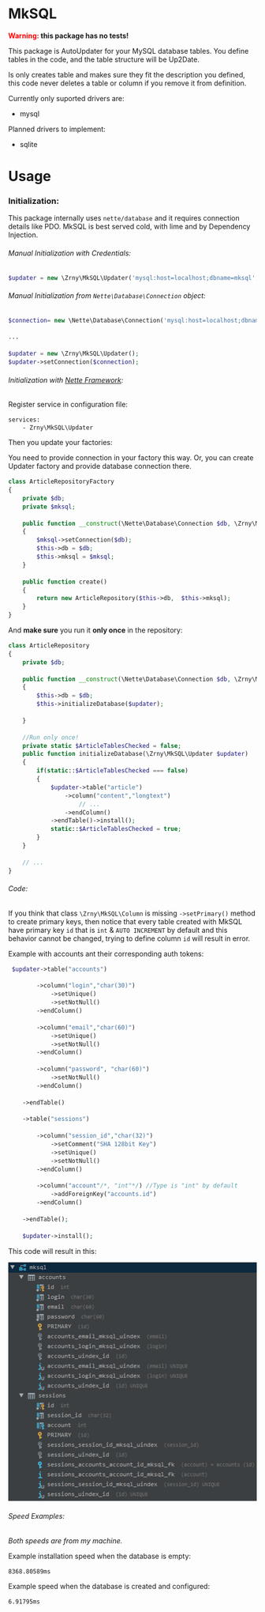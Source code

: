 # MkSQL 

**<span style="color:red;">Warning: </span> this package has no tests!**

This package is AutoUpdater for your MySQL database tables. You define tables 
in the code, and the table structure will be Up2Date.
 
Is only creates table and makes sure they fit the description you defined, 
this code never deletes a table or column if you remove it from definition. 
 
Currently only suported drivers are:
- mysql

Planned drivers to implement:
- sqlite 

# Usage

### Initialization:

This package internally uses `nette/database` and
it requires connection details like PDO. MkSQL is best 
served cold, with lime and by Dependency Injection.


###### Manual Initialization with Credentials:

```php
$updater = new \Zrny\MkSQL\Updater('mysql:host=localhost;dbname=mksql','root','');
```


###### Manual Initialization from `Nette\Database\Connection` object:

```php
$connection= new \Nette\Database\Connection('mysql:host=localhost;dbname=mksql','root','');

...

$updater = new \Zrny\MkSQL\Updater();
$updater->setConnection($connection);
```

###### Initialization with [Nette Framework](https://nette.org/):

Register service in configuration file:
```neon
services:
    - Zrny\MkSQL\Updater  
```

Then you update your factories:

You need to provide connection in your factory this way. 
Or, you can create Updater factory and provide database connection there.

```php  
class ArticleRepositoryFactory
{
    private $db;
    private $mksql;

    public function __construct(\Nette\Database\Connection $db, \Zrny\MkSQL\Updater $mksql)
    {
        $mksql->setConnection($db);
        $this->db = $db;
        $this->mksql = $mksql;
    }

    public function create()
    {
        return new ArticleRepository($this->db,  $this->mksql);
    }
}
```

And **make sure** you run it **only once** in the repository:

```php 
class ArticleRepository
{
    private $db;

    public function __construct(\Nette\Database\Connection $db, \Zrny\MkSQL\Updater $updater)
    {
        $this->db = $db;
        $this->initializeDatabase($updater);
   
    }

    //Run only once!
    private static $ArticleTablesChecked = false;
    public function initializeDatabase(\Zrny\MkSQL\Updater $updater)
    {
        if(static::$ArticleTablesChecked === false)
        {              
            $updater->table("article")
                ->column("content","longtext")
                    // ...
                ->endColumn()
            ->endTable()->install();
            static::$ArticleTablesChecked = true;
        }
    }
    
    // ...
}
``` 

###### Code:

If you think that class `\Zrny\MkSQL\Column` is missing `->setPrimary()` method to create primary keys,
then notice that every table created with MkSQL have primary key `id` 
that is `int` & `AUTO INCREMENT` by default and this behavior cannot 
be changed, trying to define column `id` will result in error.

Example with accounts ant their corresponding auth tokens: 

```php   
 $updater->table("accounts")

        ->column("login","char(30)")
            ->setUnique()
            ->setNotNull() 
        ->endColumn()

        ->column("email","char(60)")
            ->setUnique()
            ->setNotNull()
        ->endColumn()

        ->column("password", "char(60)")
            ->setNotNull()
        ->endColumn()

    ->endTable()

    ->table("sessions")

        ->column("session_id","char(32)")
            ->setComment("SHA 128bit Key")
            ->setUnique()
            ->setNotNull()
        ->endColumn()

        ->column("account"/*, "int"*/) //Type is "int" by default
            ->addForeignKey("accounts.id")
        ->endColumn()

    ->endTable();
   
    $updater->install(); 
```

This code will result in this:

![image](code_result.png)

###### Speed Examples:
 
*Both speeds are from my machine.*

Example installation speed when the database is empty:

    8368.80589ms
        
Example speed when the database is created and configured:

    6.91795ms 